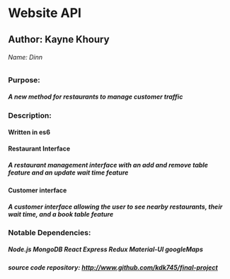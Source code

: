 # Website API
## Author: Kayne Khoury
###### Name: Dinn

### Purpose:
##### A new method for restaurants to manage customer traffic

### Description:
#### Written in es6
#### Restaurant Interface
##### A restaurant management interface with an add and remove table feature and an update wait time feature
#### Customer interface
##### A customer interface allowing the user to see nearby restaurants, their wait time, and a book table feature


### Notable Dependencies:
##### Node.js MongoDB React Express Redux Material-UI googleMaps
##### source code repository: http://www.github.com/kdk745/final-project
